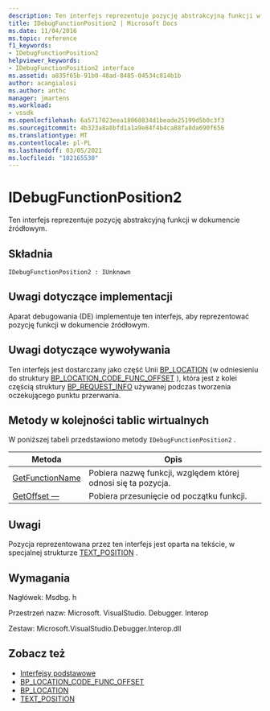 ```yaml
---
description: Ten interfejs reprezentuje pozycję abstrakcyjną funkcji w dokumencie źródłowym.
title: IDebugFunctionPosition2 | Microsoft Docs
ms.date: 11/04/2016
ms.topic: reference
f1_keywords:
- IDebugFunctionPosition2
helpviewer_keywords:
- IDebugFunctionPosition2 interface
ms.assetid: a835f65b-91b0-48ad-8485-04534c814b1b
author: acangialosi
ms.author: anthc
manager: jmartens
ms.workload:
- vssdk
ms.openlocfilehash: 6a5717023eea18060834d1beade25199d5b0c3f3
ms.sourcegitcommit: 4b323a8a8bfd1a1a9e84f4b4ca88fa8da690f656
ms.translationtype: MT
ms.contentlocale: pl-PL
ms.lasthandoff: 03/05/2021
ms.locfileid: "102165530"
---
```

# <a name="idebugfunctionposition2"></a>IDebugFunctionPosition2
Ten interfejs reprezentuje pozycję abstrakcyjną funkcji w dokumencie źródłowym.

## <a name="syntax"></a>Składnia

```
IDebugFunctionPosition2 : IUnknown
```

## <a name="notes-for-implementers"></a>Uwagi dotyczące implementacji
 Aparat debugowania (DE) implementuje ten interfejs, aby reprezentować pozycję funkcji w dokumencie źródłowym.

## <a name="notes-for-callers"></a>Uwagi dotyczące wywoływania
 Ten interfejs jest dostarczany jako część Unii [BP_LOCATION](../../../extensibility/debugger/reference/bp-location.md) (w odniesieniu do struktury [BP_LOCATION_CODE_FUNC_OFFSET](../../../extensibility/debugger/reference/bp-location-code-func-offset.md) ), która jest z kolei częścią struktury [BP_REQUEST_INFO](../../../extensibility/debugger/reference/bp-request-info.md) używanej podczas tworzenia oczekującego punktu przerwania.

## <a name="methods-in-vtable-order"></a>Metody w kolejności tablic wirtualnych
 W poniższej tabeli przedstawiono metody `IDebugFunctionPosition2` .

|Metoda|Opis|
|------------|-----------------|
|[GetFunctionName](../../../extensibility/debugger/reference/idebugfunctionposition2-getfunctionname.md)|Pobiera nazwę funkcji, względem której odnosi się ta pozycja.|
|[GetOffset —](../../../extensibility/debugger/reference/idebugfunctionposition2-getoffset.md)|Pobiera przesunięcie od początku funkcji.|

## <a name="remarks"></a>Uwagi
 Pozycja reprezentowana przez ten interfejs jest oparta na tekście, w specjalnej strukturze [TEXT_POSITION](../../../extensibility/debugger/reference/text-position.md) .

## <a name="requirements"></a>Wymagania
 Nagłówek: Msdbg. h

 Przestrzeń nazw: Microsoft. VisualStudio. Debugger. Interop

 Zestaw: Microsoft.VisualStudio.Debugger.Interop.dll

## <a name="see-also"></a>Zobacz też
- [Interfejsy podstawowe](../../../extensibility/debugger/reference/core-interfaces.md)
- [BP_LOCATION_CODE_FUNC_OFFSET](../../../extensibility/debugger/reference/bp-location-code-func-offset.md)
- [BP_LOCATION](../../../extensibility/debugger/reference/bp-location.md)
- [TEXT_POSITION](../../../extensibility/debugger/reference/text-position.md)
